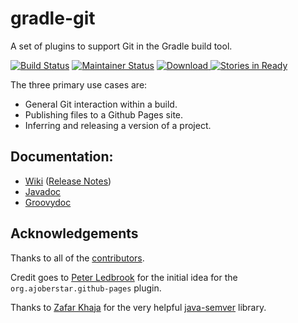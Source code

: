 # gradle-git

A set of plugins to support Git in the Gradle build tool.

[![Build Status](https://travis-ci.org/ajoberstar/gradle-git.png?branch=master)](https://travis-ci.org/ajoberstar/gradle-git)
[![Maintainer Status](http://stillmaintained.com/ajoberstar/gradle-git.png)](http://stillmaintained.com/ajoberstar/gradle-git)
[ ![Download](https://api.bintray.com/packages/ajoberstar/gradle-plugins/org.ajoberstar%3Agradle-git/images/download.svg) ](https://bintray.com/ajoberstar/gradle-plugins/org.ajoberstar%3Agradle-git/_latestVersion)
[![Stories in Ready](https://badge.waffle.io/ajoberstar/gradle-git.png?label=ready&title=Ready)](https://waffle.io/ajoberstar/gradle-git)

The three primary use cases are:

- General Git interaction within a build.
- Publishing files to a Github Pages site.
- Inferring and releasing a version of a project.

## Documentation:

* [Wiki](https://github.com/ajoberstar/gradle-git/wiki) ([Release Notes](https://github.com/ajoberstar/gradle-git/wiki/Release%20Notes))
* [Javadoc](http://ajoberstar.org/gradle-git/docs/javadoc)
* [Groovydoc](http://ajoberstar.org/gradle-git/docs/groovydoc)

## Acknowledgements

Thanks to all of the [contributors](https://github.com/ajoberstar/gradle-git/graphs/contributors).

Credit goes to [Peter Ledbrook](https://github.com/pledbrook) for the initial
idea for the `org.ajoberstar.github-pages` plugin.

Thanks to [Zafar Khaja](https://github.com/zafarkhaja) for the very helpful
[java-semver](https://github.com/zafarkhaja/java-semver) library.
